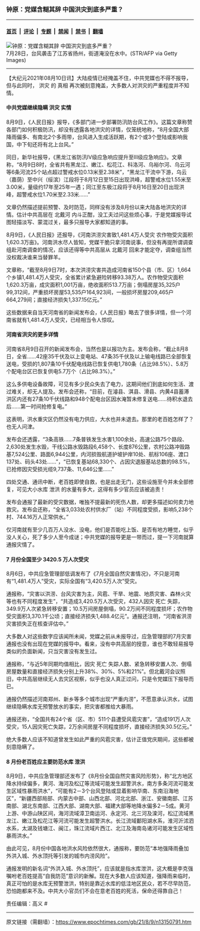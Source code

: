 ### 钟原：党媒含糊其辞 中国洪灾到底多严重？

---

#### [首页](../../../..?n13150791) &nbsp;|&nbsp; [评论](../../../../../epoch-comment?n13150791) &nbsp;|&nbsp; [专题](../../../../../epoch-special?n13150791) &nbsp;|&nbsp; [禁闻](../../../../../epoch-news?n13150791) &nbsp;|&nbsp; [禁书](../../../../../books?n13150791) &nbsp;|&nbsp; [翻墙](https://github.com/gfw-breaker/nogfw/blob/master/README.md?n13150791)


<div><img alt="钟原：党媒含糊其辞 中国洪灾到底多严重？" class="attachment-djy_600_400 size-djy_600_400 wp-post-image" src="https://i.epochtimes.com/assets/uploads/2021/08/id13150812-GettyImages-1234276193-600x400.jpg"/>
<div class="caption">
 7月28日，台风袭击了江苏省扬州，街道淹没在水中。(STR/AFP via Getty Images)
</div></div><hr/><div class="post_content" id="artbody" itemprop="articleBody">
 <!-- article content begin -->
 <p>
  【大纪元2021年08月10日讯】大陆疫情已经掩盖不住，中共党媒也不得不报导，但与此同时，
  <ok href="https://www.epochtimes.com/gb/tag/%E6%B4%AA%E7%81%BE.html">
   洪灾
  </ok>
  的
  <ok href="https://www.epochtimes.com/gb/tag/%E7%9C%9F%E7%9B%B8.html">
   真相
  </ok>
  再次被刻意掩盖，大多数人对洪灾的严重程度并不知情。
 </p>
 <h4>
  <strong>
   中共党媒继续隐瞒
   <ok href="https://www.epochtimes.com/gb/tag/%E6%B4%AA%E7%81%BE.html">
    洪灾
   </ok>
   实情
  </strong>
 </h4>
 <p>
  8月9日，《人民日报》报导，《多部门进一步部署防汛防台风工作》。这篇文章称赞各部门如何积极防汛，却没有透露各地洪灾的详情，仅笼统地称，“8月全国大部降雨偏多、有南北2个多雨带，台风进入生成活跃期，有2个或3个登陆或影响我国，中下旬还将有北上台风。”
 </p>
 <p>
  同日，新华社报导，《黑龙江省防汛Ⅳ级应急响应提升至Ⅲ级应急响应》。文章称，“8月9日8时，全省共有黑龙江、嫩江、松花江、科洛河、乌裕尔河、乌云河等6条河流25个站点超过警戒水位0.13米至2.38米”，“黑龙江干流中下游，乌云（嘉荫）至中兴（绥滨）江段将于8月12日至15日出现洪峰，超警戒水位1.55米至3.00米，量级约17年至25年一遇；同江至东极江段将于8月16日至20日出现洪峰，超警戒水位1.70米至2.33米……”
 </p>
 <p>
  文章仍然描述提前预警、及时防范，同样没有涉及8月份以来大陆各地洪灾的详情。估计中共高层在
  <ok href="https://www.epochtimes.com/gb/tag/%E5%8C%97%E6%88%B4%E6%B2%B3.html">
   北戴河
  </ok>
  内斗正酣，没工夫过问这些烦心事，于是党媒报导试图轻描淡写、蒙混过关，最多只报导大家都知道的事。
 </p>
 <p>
  8月9日，《人民日报》还报导，《河南洪涝灾害致1,481.4万人受灾 农作物受灾面积1,620.3万亩》。河南洪水尽人皆知，党媒干脆只拿河南说事，但没有再提所谓调查组赴河南调查的情况，应该还得等中共高层从
  <ok href="https://www.epochtimes.com/gb/tag/%E5%8C%97%E6%88%B4%E6%B2%B3.html">
   北戴河
  </ok>
  回来才能定夺，调查组当然没权裁决谁来当替罪羊。
 </p>
 <p>
  文章称，“截至8月9日7时，本次洪涝灾害共造成河南省150个县（市、区）1,664个乡镇1,481.4万人受灾，全省累计紧急避险转移93.38万人。农作物受灾面积1,620.3万亩，成灾面积1,001万亩，绝收面积513.7万亩；倒塌房屋35,325户99,312间，严重损坏房屋53,535户164,923间，一般损坏房屋209,465户664,279间；直接经济损失1,337.15亿元。”
 </p>
 <p>
  这些数据来自当天河南省的新闻发布会，《人民日报》略去了很多详情，但一个河南省就有1,481.4万人受灾，已经相当令人惊叹。
 </p>
 <h4>
  <strong>
   河南省洪灾的更多详情
  </strong>
 </h4>
 <p>
  河南省8月9日召开的新闻发布会，当然也是以报功为主。发布会称，“截止8月8日，全省……42座35千伏及以上变电站、47条35千伏及以上输电线路已全部恢复送电，受损的1,807条10千伏配电线路已恢复供电1,780条（占比98.5%）、5.8万个配电台区已恢复供电5.7万个（占比98.3%）。”
 </p>
 <p>
  这么多供电设备故障，可见有多少民众失去了电力，这期间他们到底如何生活、渡过难关，却无人提及。发布会还称，“目前，在濬县、淇县、滑县、内黄4县蓄滞洪区内还有27条10千伏线路和948个配电台区因水淹暂未修复送电……待积水退去后……第一时间抢修复电。”
 </p>
 <p>
  这表明，洪水重灾区仍然没有电力供应，大水也并未退去。那里的老百姓怎样了？也无人问津。
 </p>
 <p>
  发布会还透露，“3条高铁……7条普铁发生水害1,100余处，高速公路75个路段、2,630处发生水毁，干线公路水毁路段6,458个、长度876公里，农村公路冲毁路基7,524公里、路面6,944公里，内河损毁航道护坡护岸10处、航标106座、渡口137处、码头43处……”，“已恢复基站68,330个、占因灾退服基站总数的98.5%，已抢修因灾受损光缆9,737条、11,646公里……”
 </p>
 <p>
  四处交通、通讯中断，老百姓即使自救，也是出走无门，这些设施至今并未全部修复，可见大小水库
  <ok href="https://www.epochtimes.com/gb/tag/%E6%B3%84%E6%B4%AA.html">
   泄洪
  </ok>
  的水量有多大，这得有多少官员应该被追责！
 </p>
 <p>
  发布会通报了最新的受灾数据，唯独不提最新的死伤人数，却更多描述如何卖力地救灾。发布会还称，“全省3,033处农村供水厂（站）不同程度受损，影响5,238个村、744.16万人正常供水。”
 </p>
 <p>
  仅河南就有至少几百万人没水、没电，他们是否能吃上饭、是否有地方睡觉，似乎没人关心，死了多少人至今成谜；中共党媒的报导更是一带而过，提一下河南就算通报灾情了。
 </p>
 <h4>
  <strong>
   7
  </strong>
  <strong>
   月份全国至少
  </strong>
  <strong>
   3420.5
  </strong>
  <strong>
   万人次受灾
  </strong>
 </h4>
 <p>
  8月6日，中共应急管理部低调发布了《7月全国自然灾害情况》，不只是河南有“1,481.4万人”受灾，实际全国有“3,420.5万人次”受灾。
 </p>
 <p>
  通报称，“灾害以洪涝、台风灾害为主，风雹、干旱、地震、地质灾害、森林火灾等也有不同程度发生”，“共造成3,420.5万人次受灾，432人因灾
  <ok href="https://www.epochtimes.com/gb/tag/%E6%AD%BB%E4%BA%A1.html">
   死亡
  </ok>
  失踪，349.9万人次紧急转移安置；10.5万间房屋倒塌，90.2万间不同程度损坏；农作物受灾面积3,370.1千公顷；直接经济损失1,488.4亿元”。通报还注明，“河南省洪涝灾害损失正在核查评估中。”
 </p>
 <p>
  大多数人对这些数字应该闻所未闻，党媒之前从未报导过，应急管理部的7月灾害通报也没有出现在党媒的报导中。看来，没有中共高层的授意，谁也不敢轻易报导类似的负面新闻，只当灾害没有发生过。
 </p>
 <p>
  通报称，“与近5年同期均值相比，因灾
  <ok href="https://www.epochtimes.com/gb/tag/%E6%AD%BB%E4%BA%A1.html">
   死亡
  </ok>
  失踪人数、紧急转移安置人次、倒塌房屋数量和直接经济损失分别上升38%、30%、5%和21%”。但北戴河会议照旧，中共高层继续无人去灾区视察，似乎也没人真正过问，只是令党媒压下报导而已。
 </p>
 <p>
  通报仍然描述河南郑州、新乡等多个城市出现“严重内涝”，不愿意承认洪水，试图继续隐瞒水库无预警放水的事实，把灾害都推给大暴雨。
 </p>
 <p>
  通报还称，“全国共有24个省（区、市）511个县遭受风雹灾害”，“造成191万人次受灾，15人因灾死亡失踪，2万余间房屋不同程度损坏，直接经济损失30.5亿元。”
 </p>
 <p>
  绝大多数人应该不知道曾发生如此严重的风雹灾害，估计正值党庆期间，这些都被刻意隐瞒了。
 </p>
 <h4>
  <strong>
   8
  </strong>
  <strong>
   月份老百姓应主要防范水库
   <ok href="https://www.epochtimes.com/gb/tag/%E6%B3%84%E6%B4%AA.html">
    泄洪
   </ok>
  </strong>
 </h4>
 <p>
  8月9日，中共应急管理部还发布了《8月份全国自然灾害风险形势》，称“北方地区降水持续偏多，黄河、海河及松辽等流域可能发生超警洪水，南方多条河流可能发生区域性暴雨洪水”，“可能有2－3个台风登陆或显着影响华南、东南沿海地区”，“新疆西部局部、内蒙古中部、山西北部、河北北部、浙江、安徽南部、江苏南部、湖北东南部、江西大部、湖南大部、福建大部等地降水偏多2－5成。黄河上游、中游山陕区间，海河流域漳卫南运河、永定河、北三河及滦河，松辽流域黑龙江、嫩江及松花江等河流可能发生超警洪水。长江流域鄱阳湖水系，淮河沂沭泗水系，太湖及钱塘江、闽江，珠江流域片西江、北江及海南岛诸河可能发生区域性暴雨洪水。”
 </p>
 <p>
  由此可见，8月份中国各地洪水风险依然很大，通报称，要防范“本地强降雨叠加外洪入城、外水顶托等引发的城市内涝风险”。
 </p>
 <p>
  通报发明的新名词“外洪入城、外水顶托”，应该就是指水库泄洪，这大概是李克强嘱咐老百姓提高“自我防范”意识的新解。现在大多数人应该知道，强降雨来临时，真正可怕的是水库无预警泄洪，特别是靠近水库的低洼地区民众，若不尽早防范，恐怕跑都来不及。中共大小官员们不会在意老百姓的死活，保命还得靠自己！
 </p>
 <p>
  责任编辑：高义 #
 </p>
 <!-- article content end -->
 <div id="below_article_ad">
 </div>
</div>


---

原文链接（需翻墙）：https://www.epochtimes.com/gb/21/8/9/n13150791.htm